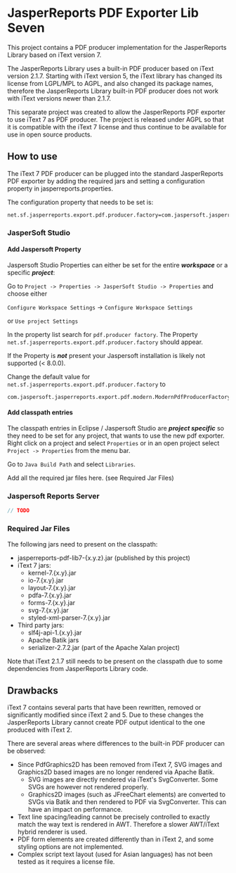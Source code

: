 # JasperReports PDF Exporter Lib Seven

This project contains a PDF producer implementation for the JasperReports Library based on iText version 7.

The JasperReports Library uses a built-in PDF producer based on iText version 2.1.7.
Starting with iText version 5, the iText library has changed its license from LGPL/MPL to AGPL, 
and also changed its package names, therefore the JasperReports Library built-in PDF producer does not 
work with iText versions newer than 2.1.7.

This separate project was created to allow the JasperReports PDF exporter to use iText 7 as PDF producer.
The project is released under AGPL so that it is compatible with the iText 7 license and
thus continue to be available for use in open source products.

## How to use

The iText 7 PDF producer can be plugged into the standard JasperReports PDF exporter by adding the required
jars and setting a configuration property in jasperreports.properties.

The configuration property that needs to be set is:

~~~
net.sf.jasperreports.export.pdf.producer.factory=com.jaspersoft.jasperreports.export.pdf.modern.ModernPdfProducerFactory
~~~

### JasperSoft Studio

#### Add Jaspersoft Property
Jaspersoft Studio Properties can either be set for the entire ***workspace*** or a specific ***project***:

Go to `Project -> Properties -> JasperSoft Studio -> Properties` and choose either 

`Configure Workspace Settings` -> `Configure Workspace Settings` 

or `Use project Settings`

In the property list search for `pdf.producer factory`.
The Property `net.sf.jasperreports.export.pdf.producer.factory` should appear.

If the Property is ***not*** present your Jaspersoft installation is likely not supported (< 8.0.0).

Change the default value for `net.sf.jasperreports.export.pdf.producer.factory` to
~~~
com.jaspersoft.jasperreports.export.pdf.modern.ModernPdfProducerFactory
~~~

#### Add classpath entries

The classpath entries in Eclipse / Jaspersoft Studio are ***project specific*** so they need to be set for any project, that wants to use the new pdf exporter.
Right click on a project and select `Properties` or in an open project select `Project -> Properties` from the menu bar.

Go to `Java Build Path` and select `Libraries`.

Add all the required jar files here.
(see Required Jar Files)

### Jaspersoft Reports Server

~~~java
// TODO
~~~

### Required Jar Files

The following jars need to present on the classpath:

* jasperreports-pdf-lib7-{x.y.z}.jar (published by this project)
* iText 7 jars:
    * kernel-7.{x.y}.jar
    * io-7.{x.y}.jar
    * layout-7.{x.y}.jar
    * pdfa-7.{x.y}.jar
    * forms-7.{x.y}.jar
    * svg-7.{x.y}.jar
    * styled-xml-parser-7.{x.y}.jar
* Third party jars:
    * slf4j-api-1.{x.y}.jar
    * Apache Batik jars
    * serializer-2.7.2.jar (part of the Apache Xalan project)

Note that iText 2.1.7 still needs to be present on the classpath due to some dependencies
from JasperReports Library code.

## Drawbacks

iText 7 contains several parts that have been rewritten, removed or significantly modified since iText 2 and 5.
Due to these changes the JasperReports Library cannot create PDF output identical to the one produced with iText 2.

There are several areas where differences to the built-in PDF producer can be observed:

* Since PdfGraphics2D has been removed from iText 7, SVG images and Graphics2D based images are no longer rendered via Apache Batik.
    * SVG images are directly rendered via iText's SvgConverter.  Some SVGs are however not rendered properly.
    * Graphics2D images (such as JFreeChart elements) are converted to SVGs via Batik and then rendered to PDF via SvgConverter.  This can have an impact on performance.
* Text line spacing/leading cannot be precisely controlled to exactly match the way text is rendered in AWT.  Therefore a slower AWT/iText hybrid renderer is used.
* PDF form elements are created differently than in iText 2, and some styling options are not implemented.
* Complex script text layout (used for Asian languages) has not been tested as it requires a license file.
